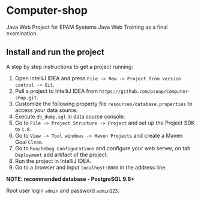 # Computer-shop

Java Web Project for EPAM Systems Java Web Training as a final examination.

## Install and run the project

A step by step instructions to get a project running:

1. Open IntelliJ IDEA and press `File -> New -> Project from version control -> Git`.
2. Pull a project to IntelliJ IDEA from `https://github.com/psoap/Computer-shop.git`.
3. Customize the following property file `resources/database.properties` to access your data source.
4. Execute `db_dump.sql` in data source console.
5. Go to `File -> Project Structure -> Project` and set up the Project SDK to `1.8`.
6. Go to `View -> Tool windows -> Maven Projects` and create a Maven Goal `Clean`.
7. Go to `Run/Debug Configurations` and configure your web server, on tab `Deployment` add artifact of the project.
8. Run the project in IntelliJ IDEA.
9. Go to a browser and input `localhost:8080` in the address line.

**NOTE: recommended database - PostgreSQL 9.6+**

Root user login `admin` and password `admin123`.